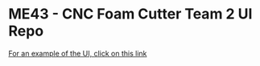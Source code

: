 # ME43 - CNC Foam Cutter Team 2 UI Repo

[For an example of the UI, click on this link](https://martoio.github.com/cncfc-ui)